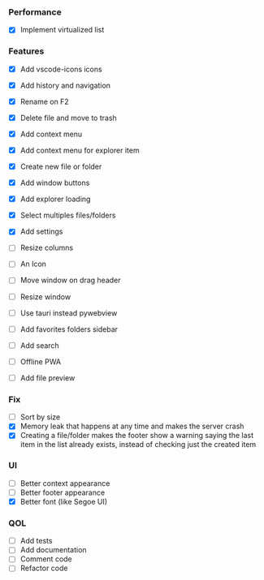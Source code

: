 ### Performance
- [x] Implement virtualized list

### Features
- [x] Add vscode-icons icons
- [x] Add history and navigation
- [x] Rename on F2
- [x] Delete file and move to trash
- [x] Add context menu
- [x] Add context menu for explorer item
- [x] Create new file or folder
- [x] Add window buttons
- [x] Add explorer loading
- [x] Select multiples files/folders
- [x] Add settings
- [ ] Resize columns
- [ ] An Icon
- [ ] Move window on drag header
- [ ] Resize window
- [ ] Use tauri instead pywebview

- [ ] Add favorites folders sidebar
- [ ] Add search
- [ ] Offline PWA
- [ ] Add file preview

### Fix
- [ ] Sort by size
- [x] Memory leak that happens at any time and makes the server crash
- [x] Creating a file/folder makes the footer show a warning saying the last item in the list already exists, instead of checking just the created item

### UI
- [ ] Better context appearance
- [ ] Better footer appearance
- [x] Better font (like Segoe UI)

### QOL
- [ ] Add tests
- [ ] Add documentation
- [ ] Comment code
- [ ] Refactor code